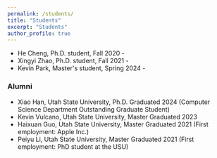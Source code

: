 ```yaml
---
permalink: /students/
title: "Students"
excerpt: "Students"
author_profile: true
---
```


<!-- ### Students -->

- He Cheng, Ph.D. student, Fall 2020 -
- Xingyi Zhao, Ph.D. student, Fall 2021 -
- Kevin Park, Master's student, Spring 2024 - 


### Alumni 
- Xiao Han, Utah State University, Ph.D. Graduated 2024 (Computer Science Department Outstanding Graduate Student) 
- Kevin Vulcano, Utah State University, Master Graduated 2023
- Haixuan Guo, Utah State University, Master Graduated 2021 (First employment: Apple Inc.)
- Peiyu Li, Utah State University, Master Graduated 2021 (First employment: PhD student at the USU)